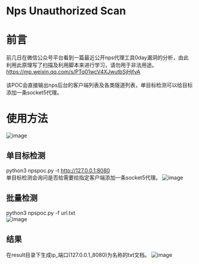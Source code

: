 # Nps Unauthorized Scan
# 前言
前几日在微信公众号平台看到一篇最近公开nps代理工具0day漏洞的分析，由此利用此原理写了扫描及利用脚本来进行学习，请勿用于非法用途。<br/>
https://mp.weixin.qq.com/s/PTq01wcV4XJwutbSjHjfvA<br/><br/>
该POC会直接输出nps后台的客户端列表及各类隧道列表，单目标检测可以给目标添加一条socket5代理。
# 使用方法
![image](https://user-images.githubusercontent.com/62537001/184465090-b8a86d50-6219-4cb8-8112-1fa87ab52e92.png)
## 单目标检测
python3 npspoc.py -t http://127.0.0.1:8080<br/>
单目标检测会询问是否给需要给指定客户端添加一条socket5代理。
![image](https://user-images.githubusercontent.com/62537001/184465138-467ccf45-c7b6-454d-ac50-ec8d1bc1f040.png)
## 批量检测
python3 npspoc.py -f url.txt</br>
![image](https://user-images.githubusercontent.com/62537001/184465353-d489b61e-284e-4ea4-87e3-b91505a82ffb.png)
## 结果
在result目录下生成ip_端口(127.0.0.1_8080)为名称的txt文档。
![image](https://user-images.githubusercontent.com/62537001/184465421-4a4dd13b-93f9-4d6e-b0a0-65217373c349.png)
